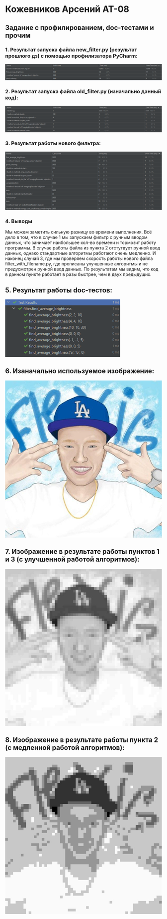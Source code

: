 # Кожевников Арсений АТ-08
## Задание с профилированием, doc-тестами и прочим

### 1. Результат запуска файла new_filter.py (результат прошлого дз) с помощью профилизатора PyCharm:

![5. with input data.PNG](https://github.com/flexiG17/homework9/blob/main/Images/5.%20with%20input%20data.PNG?raw=true)
### 2. Результат запуска файла old_filter.py (изначально данный код):

![6. old_filter without input data](https://github.com/flexiG17/homework9/blob/main/Images/6.%20old_filter%20without%20input%20data.PNG?raw=true)
### 3. Результат работы нового фильтра:

![8. filter_with_filename.PNG](https://github.com/flexiG17/homework9/blob/main/Images/8.%20filter_with_filename.PNG?raw=true)
### 4. Выводы
Мы можем заметить сильную разницу во времени выполнения. 
Всё дело в том, что в случае 1 мы запускаем фильтр с ручным вводом данных, 
что занимает наибольшее кол-во времени и тормозит работу программы.
В случае работы файла из пункта 2 отстутвует ручной ввод данных, однако стандартные
алгоритмы работают очень медленно. И наконец случай 3, где мы проверяем скорость
работы нового файла filter_with_filename.py, где прописаны улучшенные алгоритмы
и не предусмотрен ручной ввод данных. По результатам мы видим, что код в данном
пункте работает в разы быстрее, чем в двух предыдущих.
## 5. Результат работы doc-тестов:

![9. doctests.png](https://github.com/flexiG17/homework9/blob/main/Images/9.%20doctests.png?raw=true)

## 6. Изаначально используемое изображение:
![img.jpg](https://github.com/flexiG17/homework9/blob/main/img.jpg?raw=true)
## 7. Изображение в результате работы пунктов 1 и 3 (с улучшенной работой алгоритмов): 
![first_res.jpg](https://github.com/flexiG17/homework9/blob/main/Images/first_res.jpg?raw=true)
## 8. Изображение в результате работы пункта 2 (с медленной работой алгоритмов):
![second_res.jpg](https://github.com/flexiG17/homework9/blob/main/Images/second_res.jpg?raw=true)
